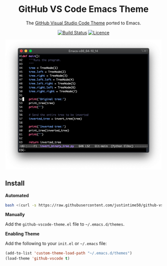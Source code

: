 <div align="center">

# GitHub VS Code Emacs Theme

The [GitHub Visual Studio Code Theme](https://marketplace.visualstudio.com/items?itemName=GitHub.github-vscode-theme) ported to Emacs.

[![Build Status](https://github.com/Justintime50/github-vscode-emacs/workflows/build/badge.svg)](https://github.com/Justintime50/github-vscode-emacs/actions)
[![Licence](https://img.shields.io/github/license/justintime50/github-vscode-emacs)](LICENSE)

<img src="assets/showcase.png" alt="Showcase">

</div>

## Install

**Automated**

```bash
bash <(curl -s https://raw.githubusercontent.com/justintime50/github-vscode-emacs/main/src/install.sh)
```

**Manually**

Add the `github-vscode-theme.el` file to `~/.emacs.d/themes`.

**Enabling Theme**

Add the following to your `init.el` or `~/.emacs` file:

```lisp
(add-to-list 'custom-theme-load-path "~/.emacs.d/themes")
(load-theme 'github-vscode t)
```

